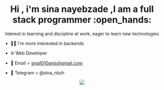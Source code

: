 <h1 align="center">Hi , i'm sina nayebzade ,I am a full stack programmer :open_hands:</h1>


 <p align="center">Interest in learning and discipline at work, eager to learn new technologies</p>


- :frowning_man: I'm more interested in backends 

- :globe_with_meridians: Web Developer

- :email: Email = sina1010anis@gmail.com

- :iphone: Telegram = @sina_nbzh 


<div style="    display: flex;
    justify-content:center;
    align-items: center;"
<a href="https://github.com/sina1010anis">
<img align="center" src="https://github-readme-stats.vercel.app/api/top-langs/?username=sina1010anis" />
</a>
</div>











